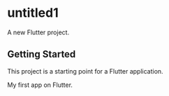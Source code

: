 # untitled1

A new Flutter project.

## Getting Started

This project is a starting point for a Flutter application.

My first app on Flutter. 
